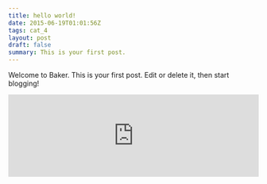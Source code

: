 ```yaml
---
title: hello world!
date: 2015-06-19T01:01:56Z
tags: cat_4
layout: post
draft: false
summary: This is your first post.
---
```


Welcome to Baker. This is your first post. Edit or delete it, then start blogging!

<iframe width="100%" height="166" scrolling="no" frameborder="no" src="https://w.soundcloud.com/player/?url=https%3A//api.soundcloud.com/tracks/121515363&color=ff5500"></iframe>
